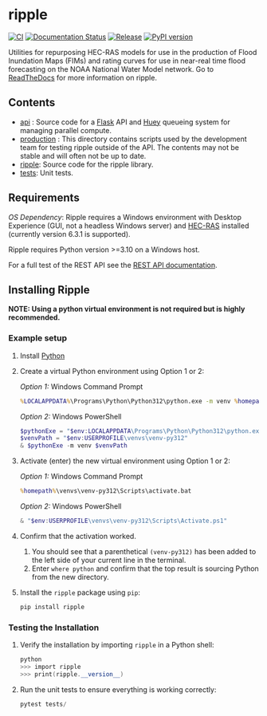 # ripple
[![CI](https://github.com/dewberry/ripple/actions/workflows/ci.yaml/badge.svg?branch=main)](https://github.com/dewberry/ripple/actions/workflows/ci.yaml)
[![Documentation Status](https://readthedocs.org/projects/ripple/badge/?version=latest)](https://ripple.readthedocs.io/en/latest/?badge=latest)
[![Release](https://github.com/dewberry/ripple/actions/workflows/release.yaml/badge.svg)](https://github.com/dewberry/ripple/actions/workflows/release.yaml)
[![PyPI version](https://badge.fury.io/py/ripple.svg)](https://badge.fury.io/py/ripple)

Utilities for repurposing HEC-RAS models for use in the production of Flood Inundation Maps (FIMs) and rating curves for use in near-real time flood forecasting on the NOAA National Water Model network. Go to [ReadTheDocs](http://ripple.readthedocs.io/) for more information on ripple.

## Contents

 - [api](api/) : Source code for a [Flask](https://flask.palletsprojects.com/en/3.0.x/) API and [Huey](https://huey.readthedocs.io/en/latest/) queueing system for managing parallel compute. 
 - [production](production/) : This directory contains scripts used by the development team for testing ripple outside of the API. The contents may not be stable and will often not be up to date.
 - [ripple](ripple/): Source code for the ripple library.
 - [tests](tests/): Unit tests.


## Requirements

*OS Dependency*: Ripple requires a Windows environment with Desktop Experience (GUI, not a headless Windows server) and [HEC-RAS](https://www.hec.usace.army.mil/software/hec-ras/download.aspx) installed (currently version 6.3.1 is supported).

Ripple requires Python version >=3.10 on a Windows host. 



For a full test of the REST API see the [REST API documentation](docs/api/README.rst).

## Installing Ripple

**NOTE: Using a python virtual environment is not required but is highly recommended.**

### Example setup

1. Install [Python](https://www.python.org/downloads/)
2. Create a virtual Python environment using Option 1 or 2:
    
    *Option 1:* Windows Command Prompt
    ```bat
    %LOCALAPPDATA%\Programs\Python\Python312\python.exe -m venv %homepath%\venvs\venv-py312
    ```

    *Option 2:* Windows PowerShell
    ```powershell
    $pythonExe = "$env:LOCALAPPDATA\Programs\Python\Python312\python.exe"
    $venvPath = "$env:USERPROFILE\venvs\venv-py312"
    & $pythonExe -m venv $venvPath
    ```

3. Activate (enter) the new virtual environment using Option 1 or 2:

    *Option 1:* Windows Command Prompt
    ```bat
    %homepath%\venvs\venv-py312\Scripts\activate.bat
    ```

    *Option 2:* Windows PowerShell
    ```powershell
    & "$env:USERPROFILE\venvs\venv-py312\Scripts\Activate.ps1"
    ```

4. Confirm that the activation worked.
    1. You should see that a parenthetical `(venv-py312)` has been added to the left side of your current line in the terminal.
    2. Enter `where python` and confirm that the top result is sourcing Python from the new directory.

5. Install the `ripple` package using `pip`:
    ```powershell
    pip install ripple
    ```

### Testing the Installation

1. Verify the installation by importing `ripple` in a Python shell:
    ```powershell
    python
    >>> import ripple
    >>> print(ripple.__version__)
    ```

2. Run the unit tests to ensure everything is working correctly:
    ```powershell
    pytest tests/
    ```


